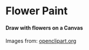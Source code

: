 <h1>Flower Paint</h1>

<h4>Draw with flowers on a Canvas</h4>

<p>Images from: <a href="https://openclipart.org/" target="_blank">openclipart.org</a></p>
